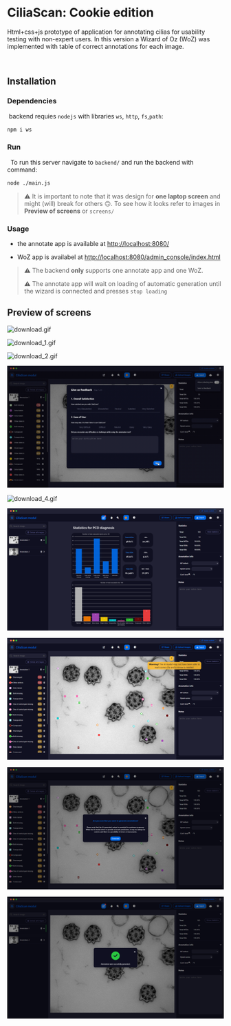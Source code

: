 # CiliaScan: Cookie edition

Html+css+js prototype of application for annotating cilias for usability testing with non-expert users. In this version a Wizard of Oz (WoZ) was implemented with table of correct annotations for each image.

<img title="" src="https://media.tenor.com/R6J71-c076EAAAAC/cookie-monster-girlscout.gif" alt="" width="166" data-align="center">

## Installation

### Dependencies

 backend requies `nodejs` with libraries `ws`, `http`, `fs`,`path`: 

```bash
npm i ws 
```

### Run

  To run this server navigate to `backend/` and run the backend with command:

```bash
node ./main.js
```

> ⚠️ It is important to note that it was design for **one laptop screen** and might (will) break for others 🙃. To see how it looks refer to images in **Preview of screens** or `screens/`

### Usage

* the annotate app is available at [http://localhost:8080/](http://localhost:8080/)

* WoZ app is availabel at [http://localhost:8080/admin_console/index.html](http://localhost:8080/admin_console/index.html)

> ⚠️ The backend **only** supports one annotate app and one WoZ. 
> 
> ⚠️ The annotate app will wait on loading of automatic generation until the wizard is connected and presses `stop loading`

## Preview of screens

![download.gif](./screens/download.gif)

![download_1.gif](./screens/download_1.gif)

![download_2.gif](./screens/download_2.gif)

![download_3.gif](./screens/download_3.gif)

![download_4.gif](./screens/download_4.gif)

![image.png](./screens/image.png)

![image_2.png](./screens/image_2.png)

![image_3.png](./screens/image_3.png)

![image_1.png](./screens/image_1.png)
